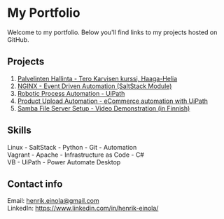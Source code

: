 # My Portfolio

Welcome to my portfolio. Below you'll find links to my projects hosted on GitHub.

## Projects

1. [Palvelinten Hallinta - Tero Karvisen kurssi, Haaga-Helia](https://github.com/HMJ3/linux-course)
2. [NGINX - Event Driven Automation (SaltStack Module)](https://github.com/HMJ3/h5-moduuli/tree/main)
3. [Robotic Process Automation - UiPath](https://github.com/HMJ3/UiPath)
4. [Product Upload Automation - eCommerce automation with UiPath](https://github.com/HMJ3/ProductUploadAutomation)
5. [Samba File Server Setup - Video Demonstration (in Finnish)](https://github.com/HMJ3/samba-file-server)

## Skills
Linux - SaltStack - Python - Git - Automation <br>
Vagrant - Apache - Infrastructure as Code - C# <br>
VB - UiPath - Power Automate Desktop

## Contact info
Email: henrik.einola@gmail.com\
LinkedIn: https://www.linkedin.com/in/henrik-einola/

<!--
**HMJ3/HMJ3** is a ✨ _special_ ✨ repository because its `README.md` (this file) appears on your GitHub profile.

Here are some ideas to get you started:

- 🔭 I’m currently working on ...
- 🌱 I’m currently learning ...
- 👯 I’m looking to collaborate on ...
- 🤔 I’m looking for help with ...
- 💬 Ask me about ...
- 📫 How to reach me: ...
- 😄 Pronouns: ...
- ⚡ Fun fact: ...
-->

